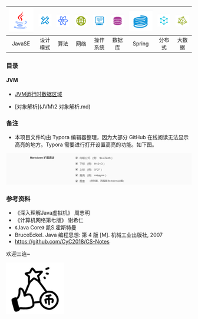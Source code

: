 

| ![image-20200317230215494](README.assets/image-20200317230215494.png) | ![image-20200317230339393](README.assets/image-20200317230339393.png) | ![image-20200318080237857](README.assets/image-20200318080237857.png) | ![image-20200318080416391](README.assets/image-20200318080416391.png) | <img src="README.assets/image-20200318080710502.png" alt="image-20200318080710502" style="zoom:90%;" /> | ![image-20200318080804629](README.assets/image-20200318080804629.png) | ![image-20200318080907764](README.assets/image-20200318080907764.png) | ![image-20200318081002237](README.assets/image-20200318081002237.png) | ![image-20200318081120263](README.assets/image-20200318081120263.png) |
| :----------------------------------------------------------: | :----------------------------------------------------------: | :----------------------------------------------------------: | :----------------------------------------------------------: | :----------------------------------------------------------: | :----------------------------------------------------------: | :----------------------------------------------------------: | :----------------------------------------------------------: | :----------------------------------------------------------: |
|                            JavaSE                            |                           设计模式                           |                             算法                             |                             网络                             |                           操作系统                           |                            数据库                            |                            Spring                            |                            分布式                            |                            大数据                            |



### 目录

#### JVM

-  [JVM运行时数据区域](https://github.com/nanodaemony/NanoNotes/blob/master/JVM/1%20JVM%E8%BF%90%E8%A1%8C%E6%97%B6%E6%95%B0%E6%8D%AE%E5%8C%BA%E5%9F%9F.md) 

-  [对象解析](JVM\2 对象解析.md) 



### 备注

- 本项目文件均由 Typora 编辑器整理，因为大部分 GitHub 在线阅读无法显示高亮的地方。Typora 需要进行打开设置高亮的功能。如下图。

![image-20191205192232182](assets/image-20191205192232182.png)



### 参考资料

- 《深入理解Java虚拟机》 周志明
- 《计算机网络第七版》 谢希仁
- 《Java Core》 凯S.霍斯特曼
- BruceEckel. Java 编程思想: 第 4 版 [M]. 机械工业出版社, 2007
- https://github.com/CyC2018/CS-Notes



欢迎三连~

<img src="README.assets/image-20200318081422659.png" alt="image-20200318081422659" style="zoom:45%;" />



 
